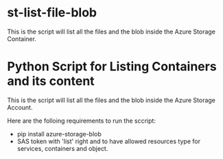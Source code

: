 # st-list-file-blob
This is the script will list all the files and the blob inside the Azure Storage Container.
# Python Script for Listing Containers and its content
This is the script will list all the files and the blob inside the Azure Storage Account.

Here are the folloing requirements to run the sccript:
- pip install azure-storage-blob
- SAS token with 'list' right and to have allowed resources type for services, containers and object.
